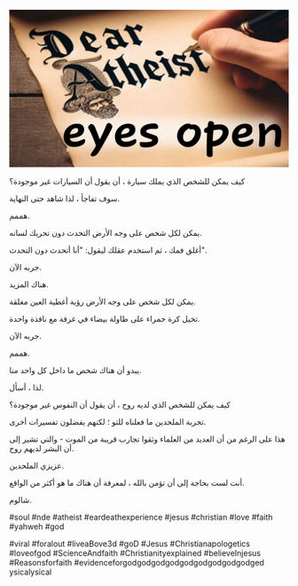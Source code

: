 ![Video cover image](../cover.jpg "cover photo")

كيف يمكن للشخص الذي يملك سيارة ، أن يقول أن السيارات غير موجودة؟

سوف تفاجأ ، لذا شاهد حتى النهاية.

هممم.

يمكن لكل شخص على وجه الأرض التحدث دون تحريك لسانه.

أغلق فمك ، ثم استخدم عقلك ليقول: "أنا أتحدث دون التحدث".

جربه الآن.

هناك المزيد.

يمكن لكل شخص على وجه الأرض رؤية أغطية العين مغلقة.

تخيل كرة حمراء على طاولة بيضاء في غرفة مع نافذة واحدة.

جربه الآن.

هممم.

يبدو أن هناك شخص ما داخل كل واحد منا.

لذا ، أسأل.

كيف يمكن للشخص الذي لديه روح ، أن يقول أن النفوس غير موجودة؟

تجربة الملحدين ما فعلناه للتو ؛ لكنهم يفضلون تفسيرات أخرى.

هذا على الرغم من أن العديد من العلماء وثقوا تجارب قريبة من الموت - والتي تشير إلى أن البشر لديهم روح.

عزيزي الملحدين.

أنت لست بحاجة إلى أن تؤمن بالله ، لمعرفة أن هناك ما هو أكثر من الواقع.

شالوم.

#soul #nde #atheist #eardeathexperience #jesus #christian #love #faith #yahweh #god

#viral #foralout #liveaBove3d #goD #Jesus #Christianapologetics #loveofgod #ScienceAndfaith #Christianityexplained #believeInjesus #Reasonsforfaith #evidenceforgodgodgodgodgodgodgodgodgodged ysicalysical